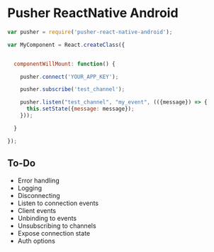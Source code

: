 # Pusher ReactNative Android

```js
var pusher = require('pusher-react-native-android');

var MyComponent = React.createClass({


  componentWillMount: function() {

    pusher.connect('YOUR_APP_KEY');

    pusher.subscribe('test_channel');

    pusher.listen("test_channel", "my_event", (({message}) => {
      this.setState({message: message});
    }));

  }

});

```

## To-Do

* Error handling
* Logging
* Disconnecting
* Listen to connection events
* Client events
* Unbinding to events
* Unsubscribing to channels
* Expose connection state
* Auth options